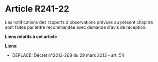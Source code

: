 # Article R241-22

Les notifications des rapports d'observations prévues au présent chapitre sont faites par lettre recommandée avec demande
d'avis de réception.

**Liens relatifs à cet article**

**Liens**:

  - DEPLACE: Décret n°2013-268 du 29 mars 2013 - art. 54
